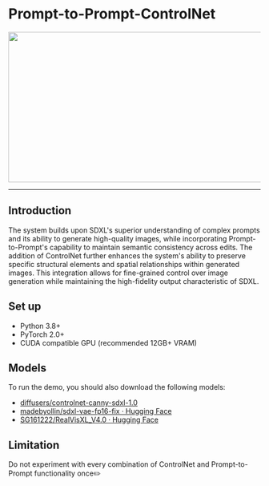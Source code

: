 # Prompt-to-Prompt-ControlNet

<img src="/example/图片1.png" width="550" height="300">

* * *

## Introduction

The system builds upon SDXL's superior understanding of complex prompts and its ability to generate high-quality images, while incorporating Prompt-to-Prompt's capability to maintain semantic consistency across edits. The addition of ControlNet further enhances the system's ability to preserve specific structural elements and spatial relationships within generated images. This integration allows for fine-grained control over image generation while maintaining the high-fidelity output characteristic of SDXL.

## Set up

* Python 3.8+
* PyTorch 2.0+
* CUDA compatible GPU (recommended 12GB+ VRAM)

## Models

To run the demo, you should also download the following models:

* [diffusers/controlnet-canny-sdxl-1.0](https://huggingface.co/diffusers/controlnet-canny-sdxl-1.0)
* [madebyollin/sdxl-vae-fp16-fix · Hugging Face](https://huggingface.co/madebyollin/sdxl-vae-fp16-fix)
* [SG161222/RealVisXL_V4.0 · Hugging Face](https://huggingface.co/SG161222/RealVisXL_V4.0)

## Limitation

Do not experiment with every combination of ControlNet and Prompt-to-Prompt functionality once✏️

